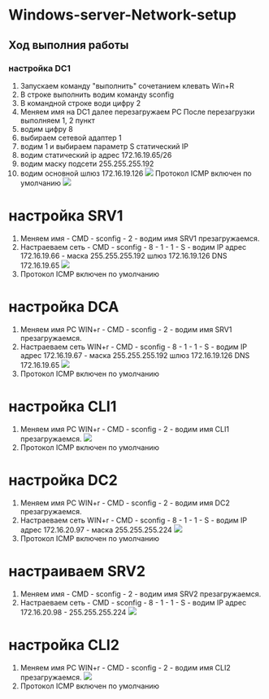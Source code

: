 # Windows-server-Network-setup
## Ход выполния работы
### настройка DC1
1) Запускаем команду "выполнить" сочетанием клевать Win+R
2) В строке выполнить водим команду sconfig
3) В командной строке води цифру 2
4) Меняем имя на DC1 далее перезагружаем PC После перезагрузки выполняем 1, 2 пункт
5) водим цифру 8
6) выбираем сетевой адаптер 1
7) водим 1 и выбираем параметр S статический IP
8) водим статический ip адрес 172.16.19.65/26
9) водим маску подсети 255.255.255.192
10) водим основной шлюз 172.16.19.126
![](https://github.com/iGORnetwork/Windows-server-Network-setup/blob/main/DC1-1.png)
Протокол ICMP включен по умолчанию 
![](https://github.com/iGORnetwork/Windows-server-Network-setup/blob/main/DC1-2.png)
# настройка SRV1
1) Меняем имя - CMD - sconfig - 2 - водим имя SRV1 презагружаемся.
2) Настраеваем сеть - CMD - sconfig - 8 - 1 - 1 - S - водим IP адрес 172.16.19.66 - маска 255.255.255.192 шлюз 172.16.19.126 DNS 172.16.19.65
![](https://github.com/iGORnetwork/Windows-server-Network-setup/blob/main/SRV1-1.png)
3) Протокол ICMP включен по умолчанию 
# настройка DCA
1) Меняем имя PC WIN+r - CMD - sconfig - 2 - водим имя SRV1 презагружаемся.
2) Настраеваем сеть WIN+r - CMD - sconfig - 8 - 1 - 1 - S - водим IP адрес 172.16.19.67 - маска 255.255.255.192 шлюз 172.16.19.126 DNS 172.16.19.65
![](https://github.com/iGORnetwork/Windows-server-Network-setup/blob/main/DC1-1.png)
3) Протокол ICMP включен по умолчанию 
# настройка CLI1
1) Меняем имя PC WIN+r - CMD - sconfig - 2 - водим имя CLI1 презагружаемся.
![](https://github.com/iGORnetwork/Windows-server-Network-setup/blob/main/CLI1-1.png)
2) Протокол ICMP включен по умолчанию 
# настройка DC2
1) Меняем имя PC WIN+r - CMD - sconfig - 2 - водим имя DC2 презагружаемся.
2) Настраеваем сеть WIN+r - CMD - sconfig - 8 - 1 - 1 - S - водим IP адрес 172.16.20.97 - маска 255.255.255.224
![](https://github.com/iGORnetwork/Windows-server-Network-setup/blob/main/DC2-1.png)
3) Протокол ICMP включен по умолчанию 
# настраиваем SRV2
1) Меняем имя - CMD - sconfig - 2 - водим имя SRV2 презагружаемся.
2) Настраеваем сеть - CMD - sconfig - 8 - 1 - 1 - S - водим IP адрес 172.16.20.98 - 255.255.255.224
![](https://github.com/iGORnetwork/Windows-server-Network-setup/blob/main/SRV2-1.png)
# настройка CLI2
1) Меняем имя PC WIN+r - CMD - sconfig - 2 - водим имя CLI2 презагружаемся.
![](https://github.com/iGORnetwork/Windows-server-Network-setup/blob/main/CLI2-2.png)
2) Протокол ICMP включен по умолчанию 
